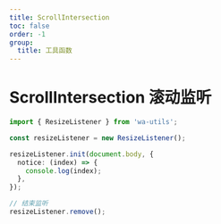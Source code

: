 ```yaml
---
title: ScrollIntersection
toc: false
order: -1
group:
  title: 工具函数
---
```


# ScrollIntersection 滚动监听

```typescript
import { ResizeListener } from 'wa-utils';

const resizeListener = new ResizeListener();

resizeListener.init(document.body, {
  notice: (index) => {
    console.log(index);
  },
});

// 结束监听
resizeListener.remove();
```
